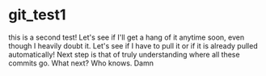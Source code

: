 # git_test1
this is a second test!
Let's see if I'll get a hang of it anytime soon, even though I heavily doubt it. 
Let's see if I have to pull it or if it is already pulled automatically!
Next step is that of truly understanding where all these commits go.
What next? Who knows. Damn 
